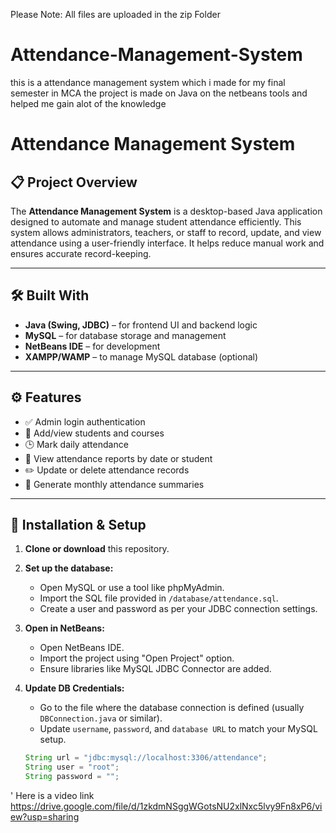 Please Note: All files are uploaded in the zip Folder

# Attendance-Management-System
this is a attendance management system which i made for my final semester in MCA
the project is made on Java on the netbeans tools and helped me gain alot of the knowledge 
# Attendance Management System

## 📋 Project Overview

The **Attendance Management System** is a desktop-based Java application designed to automate and manage student attendance efficiently. This system allows administrators, teachers, or staff to record, update, and view attendance using a user-friendly interface. It helps reduce manual work and ensures accurate record-keeping.

---

## 🛠️ Built With

- **Java (Swing, JDBC)** – for frontend UI and backend logic
- **MySQL** – for database storage and management
- **NetBeans IDE** – for development
- **XAMPP/WAMP** – to manage MySQL database (optional)

---

## ⚙️ Features

- ✅ Admin login authentication  
- 📘 Add/view students and courses  
- 🕒 Mark daily attendance  
- 📅 View attendance reports by date or student  
- ✏️ Update or delete attendance records  
- 📂 Generate monthly attendance summaries

---

## 🔧 Installation & Setup

1. **Clone or download** this repository.

2. **Set up the database:**
   - Open MySQL or use a tool like phpMyAdmin.
   - Import the SQL file provided in `/database/attendance.sql`.
   - Create a user and password as per your JDBC connection settings.

3. **Open in NetBeans:**
   - Open NetBeans IDE.
   - Import the project using "Open Project" option.
   - Ensure libraries like MySQL JDBC Connector are added.

4. **Update DB Credentials:**
   - Go to the file where the database connection is defined (usually `DBConnection.java` or similar).
   - Update `username`, `password`, and `database URL` to match your MySQL setup.

   ```java
   String url = "jdbc:mysql://localhost:3306/attendance";
   String user = "root";
   String password = "";
'
   Here is a video link
   https://drive.google.com/file/d/1zkdmNSggWGotsNU2xlNxc5lvy9Fn8xP6/view?usp=sharing
